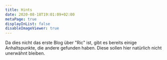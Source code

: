 ```yaml
---
title: Hints
date: 2020-08-18T19:01:09+02:00
metaPage: true
displayInList: false
disableImageViewer: true
---
```

Da dies nicht das erste Blog über "Ric" ist, gibt es bereits einige Anhaltspunkte, die andere gefunden haben. Diese sollen hier natürlich nicht unerwähnt bleiben.
